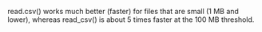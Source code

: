  read.csv() works much better (faster) for files that are small (1 MB and lower), whereas read_csv() is about 5 times faster at the 100 MB threshold.
